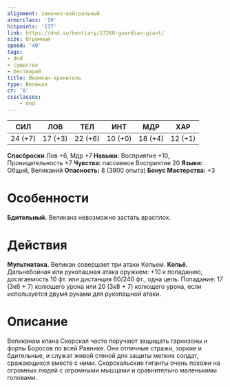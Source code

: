 ```yaml
---
alignment: законно-нейтральный
armorclass: '19'
hitpoints: '137'
link: https://dnd.su/bestiary/17260-guardian-giant/
size: Огромный
speed: '40'
tags:
- dnd
- существо
- бестиарий
title: Великан-хранитель
type: Великан
cr: '8'
cssclasses:
    - dnd
---
```



| СИЛ | ЛОВ | ТЕЛ | ИНТ | МДР | ХАР |
|---|---|---|---|---|---|
| 24 (+7) | 17 (+3) | 22 (+6) | 10 (+0) | 18 (+4) | 12 (+1) |
**Спасброски** Лов +6, Мдр +7
**Навыки:** Восприятие +10, Проницательность +7
**Чувства:** пассивное Восприятие 20
**Языки:** Общий, Великаний
**Опасность:** 8 (3900 опыта)
**Бонус Мастерства:** +3


# Особенности
**Бдительный.** Великана невозможно застать врасплох.


# Действия
**Мультиатака.** Великан совершает три атаки Копьем.
**Копьё.** Дальнобойная или рукопашная атака оружием: +10 к попаданию, досягаемость 10 фт. или дистанция 60/240 фт., одна цель. Попадание: 17 (3к6 + 7) колющего урона или 20 (3к8 + 7) колющего урона, если используется двумя руками для рукопашной атаки.


# Описание
 Великанам клана Скорскал часто поручают защищать гарнизоны и форты Боросов по всей Равнике. Они отличные стражи, зоркие и бдительные, и служат живой стеной для защиты мелких солдат, сражающихся вместе с ними. Скорскальские гиганты очень похожи на огромных людей с огромными мышцами и сравнительно маленькими головами.